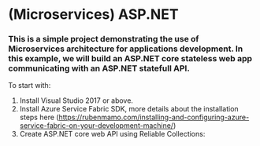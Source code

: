 # (Microservices) ASP.NET

### This is a simple project demonstrating the use of Microservices architecture for applications development. In this example, we will build an ASP.NET core stateless web app communicating with an ASP.NET statefull API. 

To start with: 
1. Install Visual Studio 2017 or above. 
2. Install Azure Service Fabric SDK, more details about the installation steps here (https://rubenmamo.com/installing-and-configuring-azure-service-fabric-on-your-development-machine/)
3. Create ASP.NET core web API using Reliable Collections: 
